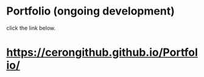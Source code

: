 # Portfolio (ongoing development)
click the link below.

# https://cerongithub.github.io/Portfolio/
